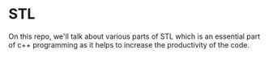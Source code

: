 # STL
On this repo, we'll talk about various parts of STL which is an essential part of c++ programming as it helps to increase the productivity  of the code.

